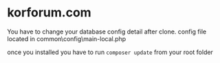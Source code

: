 # korforum.com

You have to change your database config detail after clone. config file located in common\config\main-local.php

once you installed you have to run <code>composer update</code> from your root folder